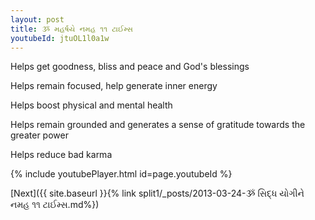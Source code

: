 ```yaml
---
layout: post
title: ૐ મહર્ષયે નમહ ૧૧ ટાઈમ્સ
youtubeId: jtuOL1l0a1w
---
```

 
 
Helps get goodness, bliss and peace and God's blessings
 
Helps remain focused, help generate inner energy 
 
Helps boost physical and mental health 
 
Helps remain grounded and generates a sense of gratitude towards the greater power 
 
Helps reduce bad karma
 
 
 
 


{% include youtubePlayer.html id=page.youtubeId %}
 
[Next]({{ site.baseurl }}{% link  split1/_posts/2013-03-24-ૐ સિદ્ધ યોગીને નમહ ૧૧ ટાઈમ્સ.md%})
 
